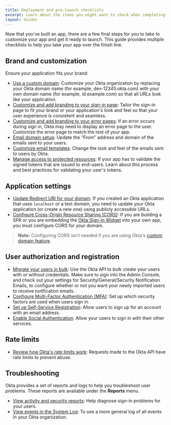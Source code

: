 ```yaml
---
title: Deployment and pre-launch checklists
excerpt: Learn about the items you might want to check when completing a deployment to production.
layout: Guides
---
```


Now that you've built an app, there are a few final steps for you to take to customize your app and get it ready to launch. This guide provides multiple checklists to help you take your app over the finish line.

## Brand and customization

Ensure your application fits your brand:

* [Use a custom domain](/docs/guides/custom-url-domain/): Customize your Okta organization by replacing your Okta domain name (for example, dev-12345.okta.com) with your own domain name (for example, id.example.com) so that all URLs look like your application.
* [Customize and add branding to your sign-in page](/docs/guides/custom-widget/): Tailor the sign-in page to fit your brand or your application's look and feel so that your user experience is consistent and seamless.
* [Customize and add branding to your error pages](/docs/guides/custom-error-pages/): If an error occurs during sign in, Okta may need to display an error page to the user. Customize the error page to match the rest of your app.
* [Email domain setup](/docs/guides/custom-email/main/#configure-a-custom-email-domain): Update the "From" address and domain of the emails sent to your users.
* [Customize email templates](/docs/guides/custom-email/main/#customize-email-templates): Change the look and feel of the emails sent to users by Okta.
* [Manage access to protected resources](/docs/guides/validate-access-tokens/): If your app has to validate the signed tokens that are issued to end-users. Learn about this process and best practices for validating your user's tokens.

## Application settings

* [Update Redirect URI for your domain](/docs/guides/sign-into-web-app/): If you created an Okta application that uses `localhost` or a test domain, you need to update your Okta application (or create a new one) using publicly accessible URLs.
* [Configure Cross-Origin Resource Sharing (CORS)](/docs/guides/enable-cors/): If you are building a SPA or you are embedding the [Okta Sign-In Widget](/code/javascript/okta_sign-in_widget/) into your own app, you must configure CORS for your domain.

> **Note:** Configuring CORS isn't needed if you are using Okta's [custom domain feature](/docs/guides/custom-url-domain/main/#enable-the-custom-domain).

## User authorization and registration

* [Migrate your users in bulk](/docs/guides/migrate-to-okta-bulk/): Use the Okta API to bulk create your users with or without credentials. Make sure to sign into the Admin Console, and check out your settings for Security/General/Security Notification Emails, to configure whether or not you want your newly imported users to receive notification emails.
* [Configure Multi-Factor Authentication (MFA)](/docs/guides/mfa/ga/set-up-org/): Set up which security factors are used when users sign in.
* [Set up Self-Service Registration](/docs/guides/set-up-self-service-registration/): Allow users to sign up for an account with an email address.
* [Enable Social Authentication](/docs/guides/add-an-external-idp/): Allow your users to sign in with their other services.

## Rate limits

* [Review how Okta's rate limits work](/docs/reference/rate-limits/): Requests made to the Okta API have rate limits to prevent abuse.

## Troubleshooting

Okta provides a set of reports and logs to help you troubleshoot user problems. These reports are available under the **Reports** menu.

* [View activity and security reports](https://help.okta.com/okta_help.htm?id=ext_Reports): Help diagnose sign-in problems for your users.
* [View events in the System Log](https://help.okta.com/okta_help.htm?id=ext_Reports_SysLog): To see a more general log of all events in your Okta organization.
